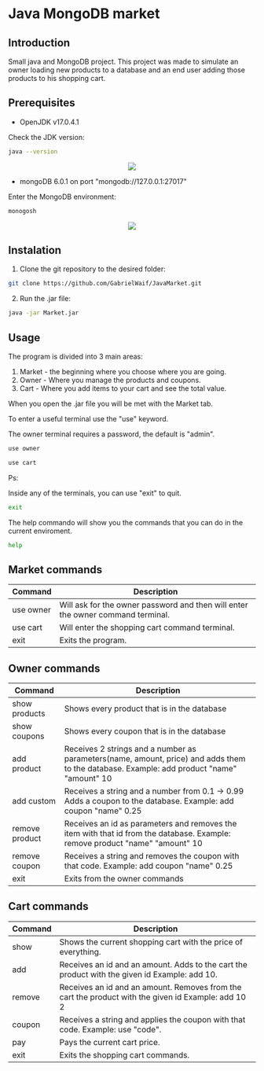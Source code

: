 # Java MongoDB market

## Introduction

Small java and MongoDB project. This project was made to simulate an owner loading new products to a database and an end user adding those products to his shopping cart.

## Prerequisites

- OpenJDK v17.0.4.1

Check the JDK version:

```sh
java --version
```

<center>
<img src="https://i.imgur.com/75ZSNFw.png" width"300"\>
</center>

- mongoDB 6.0.1 on port "mongodb://127.0.0.1:27017"

Enter the MongoDB environment:

```sh
monogosh
```

<center>
<img src="https://i.imgur.com/tSX11Jy.png" width"300"\>
</center>

## Instalation

1. Clone the git repository to the desired folder:
```sh
git clone https://github.com/GabrielWaif/JavaMarket.git
```
2. Run the .jar file:

```sh
java -jar Market.jar
```

## Usage

The program is divided into 3 main areas:
1. Market - the beginning where you choose where you are going.
2. Owner - Where you manage the products and coupons.
3. Cart - Where you add items to your cart and see the total value.

When you open the .jar file you will be met with the Market tab.

To enter a useful terminal use the "use" keyword.

The owner terminal requires a password, the default is "admin".
```sh
use owner
```

```sh
use cart
```

Ps:

Inside any of the terminals, you can use "exit" to quit.

```sh
exit
```

The help commando will show you the commands that you can do in the current enviroment.
```sh
help
```

## Market commands

| Command   | Description                                                                 |
|-----------|-----------------------------------------------------------------------------|
| use owner | Will ask for the owner password and then will enter the owner command terminal. |
| use cart  | Will enter the shopping cart command terminal.                              |
| exit      | Exits the program.                                                          |

## Owner commands

| Command        | Description                                                                                                                      |
|----------------|----------------------------------------------------------------------------------------------------------------------------------|
| show products  | Shows every product that is in the database                                                                                     |
| show coupons    | Shows every coupon that is in the database                                                                                        |
| add product    | Receives 2 strings and a number as parameters(name, amount, price) and adds them to the database. Example: add product \"name\" \"amount\" 10         |
| add custom      | Receives a string and a number from 0.1 -> 0.99 Adds a coupon to the database. Example: add coupon \"name\" 0.25                                     |
| remove product | Receives an id as parameters and removes the item with that id from the database. Example: remove product \"name\" \"amount\" 10 |
| remove coupon   | Receives a string and removes the coupon with that code. Example: add coupon \"name\" 0.25                                         |
| exit           | Exits from the owner commands                                                                                                    |
## Cart commands

| Command | Description                                                                                         |
|---------|-----------------------------------------------------------------------------------------------------|
| show    | Shows the current shopping cart with the price of everything.                                       |
| add     | Receives an id and an amount. Adds to the cart the product with the given id Example: add 10.       |
| remove  | Receives an id and an amount. Removes from the cart the product with the given id Example: add 10 2 |
| coupon   | Receives a string and applies the coupon with that code. Example: use \"code\".                      |
| pay     | Pays the current cart price.                                                                        |
| exit    | Exits the shopping cart commands.                                                                   |